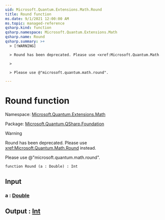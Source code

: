 ```yaml
---
uid: Microsoft.Quantum.Extensions.Math.Round
title: Round function
ms.date: 9/1/2021 12:00:00 AM
ms.topic: managed-reference
qsharp.kind: function
qsharp.namespace: Microsoft.Quantum.Extensions.Math
qsharp.name: Round
qsharp.summary: >+
  > [!WARNING]

  > Round has been deprecated. Please use <xref:Microsoft.Quantum.Math.Round> instead.

  >

  > Please use @"microsoft.quantum.math.round".

---
```


# Round function

Namespace: [Microsoft.Quantum.Extensions.Math](xref:Microsoft.Quantum.Extensions.Math)

Package: [Microsoft.Quantum.QSharp.Foundation](https://nuget.org/packages/Microsoft.Quantum.QSharp.Foundation)


> [!WARNING]
> Round has been deprecated. Please use <xref:Microsoft.Quantum.Math.Round> instead.
>
> Please use @"microsoft.quantum.math.round".



```qsharp
function Round (a : Double) : Int
```


## Input

### a : [Double](xref:microsoft.quantum.qsharp.valueliterals#double-literals)





## Output : [Int](xref:microsoft.quantum.qsharp.valueliterals#int-literals)


